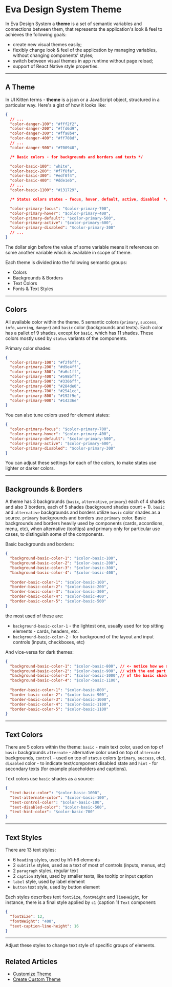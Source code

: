 # Eva Design System Theme

In Eva Design System a **theme** is a set of semantic variables and connections between them, that represents the application's look & feel to achieves the following goals:

- create new visual themes easily;
- flexibly change look & feel of the application by managing variables, without changing components' styles;
- switch between visual themes in app runtime without page reload;
- support of React Native style properties.

<hr>

## A Theme

In UI Kitten terms - **theme** is a json or a JavaScript object, structured in a particular way. Here's a gist of how it looks like:

```json
{
  // ...
  "color-danger-100": "#fff2f2",
  "color-danger-200": "#ffd6d9",
  "color-danger-300": "#ffa8b4",
  "color-danger-400": "#ff708d",
  // ...
  "color-danger-900": "#700940",

  /* Basic colors - for backgrounds and borders and texts */

  "color-basic-100": "white",
  "color-basic-200": "#f7f8fa",
  "color-basic-300": "#edf0f4",
  "color-basic-400": "#dde1eb",
  // ...
  "color-basic-1100": "#131729",

  /* Status colors states - focus, hover, default, active, disabled  */

  "color-primary-focus": "$color-primary-700",
  "color-primary-hover": "$color-primary-400",
  "color-primary-default": "$color-primary-500",
  "color-primary-active": "$color-primary-600",
  "color-primary-disabled": "$color-primary-300"
  // ...
}
```

The dollar sign before the value of some variable means it references on some another variable which is available in scope of theme.

Each theme is divided into the following semantic groups:

- Colors
- Backgrounds & Borders
- Text Colors
- Fonts & Text Styles

<hr>

## Colors

All available color within the theme. 5 semantic colors (`primary`, `success`, `info`, `warning`, `danger`) and `basic` color (backgrounds and texts).
Each color has a pallet of 9 shades, except for `basic`, which has 11 shades. These colors mostly used by `status` variants of the components.

Primary color shades:

```json
{
  "color-primary-100": "#f2f6ff",
  "color-primary-200": "#d9e4ff",
  "color-primary-300": "#a6c1ff",
  "color-primary-400": "#598bff",
  "color-primary-500": "#3366ff",
  "color-primary-600": "#284de0",
  "color-primary-700": "#2541cc",
  "color-primary-800": "#192f9e",
  "color-primary-900": "#14236e"
}
```

You can also tune colors used for element states:

```json
{
  "color-primary-focus": "$color-primary-700",
  "color-primary-hover": "$color-primary-400",
  "color-primary-default": "$color-primary-500",
  "color-primary-active": "$color-primary-600",
  "color-primary-disabled": "$color-primary-300"
}
```

You can adjust these settings for each of the colors, to make states use lighter or darker colors. 

<hr>

## Backgrounds & Borders

A theme has 3 backgrounds (`basic`, `alternative`, `primary`) each of 4 shades and also 3 borders, each of 5 shades (background shades count + 1).
`basic` and `alternative` backgrounds and borders utilize `basic` color shades as a source. `primary` backgrounds and borders use `primary` color.
Basic backgrounds and borders heavily used by components (cards, accordions, menu, etc), when alternative (tooltips) and primary only for particular use cases,
to distinguish some of the components.

Basic backgrounds and borders:
```json
{
  "background-basic-color-1": "$color-basic-100",
  "background-basic-color-2": "$color-basic-200",
  "background-basic-color-3": "$color-basic-300",
  "background-basic-color-4": "$color-basic-400",
  
  "border-basic-color-1": "$color-basic-100",
  "border-basic-color-2": "$color-basic-200",
  "border-basic-color-3": "$color-basic-300",
  "border-basic-color-4": "$color-basic-400",
  "border-basic-color-5": "$color-basic-500"
}
```

the most used of these are:
 
- `background-basic-color-1` - the lightest one, usually used for top sitting elements - cards, headers, etc. 
- `background-basic-color-2` - for background of the layout and input controls (inputs, checkboxes, etc)

And vice-versa for dark themes:

```json
{
  "background-basic-color-1": "$color-basic-800", // <- notice how we start
  "background-basic-color-2": "$color-basic-900", // with the end part
  "background-basic-color-3": "$color-basic-1000",// of the basic shades
  "background-basic-color-4": "$color-basic-1100",
  
  "border-basic-color-1": "$color-basic-800",
  "border-basic-color-2": "$color-basic-900",
  "border-basic-color-3": "$color-basic-1000",
  "border-basic-color-4": "$color-basic-1100",
  "border-basic-color-5": "$color-basic-1100"
}
```

<hr>  

## Text Colors

There are 5 colors within the theme: `basic` - main text color, used on top of `basic` backgrounds `alternate` - alternative color used on top of `alternate` backgrounds,
`control` - used on top of `status` colors (`primary`, `success`, etc), `disabled` color - to indicate text/component disabled state
and `hint` - for secondary texts (for example placeholders and captions).
 
Text colors use `basic` shades as a source:

```json
{
  "text-basic-color": "$color-basic-1000",
  "text-alternate-color": "$color-basic-100",
  "text-control-color": "$color-basic-100",
  "text-disabled-color": "$color-basic-500",
  "text-hint-color": "$color-basic-700"
}
```

<hr>

## Text Styles

There are 13 text styles:
- 6 `heading` styles, used by h1-h6 elements 
- 2 `subtitle` styles, used as a text of most of controls (inputs, menus, etc)
- 2 `paragraph` styles, regular text
- 2 `caption` styles, used by smaller texts, like tooltip or input caption
- `label` style, used by label element
- `button` text style, used by button element

Each styles describes text `fontSize`, `fontWeight` and `lineHeight`, for instance, there is a final style applied by `c1` (caption 1) `Text` component:

```json
{
  "fontSize": 12,
  "fontWeight": "400",
  "text-caption-line-height": 16
}
```
<hr>

Adjust these styles to change text style of specific groups of elements.

## Related Articles

- [Customize Theme](design-system/customize-theme)
- [Create Custom Theme](design-system/create-custom-theme)

